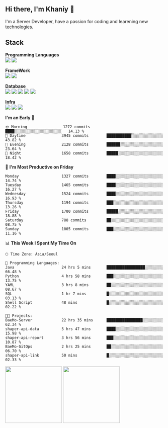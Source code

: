 ## Hi there, I'm Khaniy 👋
I'm a Server Developer, have a passion for coding and learening new technologies.
<!-- <br> 📫 Email : kangh1596@gmail.com 
<br> 📝 Blog  : khan03.tistory.com/
<br> <img src="https://img.shields.io/badge/Email-222222?style=for-the-badge&logo=Gmail&logoColor=white">
<br> <img src="https://img.shields.io/badge/Blog -222222?style=for-the-badge&logo=Tistory&logoColor=white">
[hank0302's Blog](https://khan03.tistory.com/)
-->
## Stack 

**Programming Languages** <br>
 <img src="https://img.shields.io/badge/JAVA-E6522C?style=for-the-badge&logo=Java&logoColor=white">
 <img src="https://img.shields.io/badge/Python-3776AB?style=for-the-badge&logo=python&logoColor=white">

**FrameWork** <br>
<img src="https://img.shields.io/badge/SpringBoot-6DB33F?style=for-the-badge&logo=SpringBoot&logoColor=white">
<img src="https://img.shields.io/badge/FastAPI-009688?style=for-the-badge&logo=FastAPI&logoColor=white">

**Database** <br>
<img src="https://img.shields.io/badge/MySQL-4479A1?style=for-the-badge&logo=MySQL&logoColor=white">
<img src="https://img.shields.io/badge/MariaDB-003545?style=for-the-badge&logo=MariaDB&logoColor=white">
<img src="https://img.shields.io/badge/MongoDB-47A248?style=for-the-badge&logo=MongoDB&logoColor=white">
<img src="https://img.shields.io/badge/Redis-DC382D?style=for-the-badge&logo=Redis&logoColor=white">
<img src="https://img.shields.io/badge/PostgreSQL-4169E1?style=for-the-badge&logo=PostgreSQL&logoColor=white">

**Infra** <br>
<img src="https://img.shields.io/badge/Kubernetes-326CE5?style=for-the-badge&logo=Kubernetes&logoColor=white">
<img src="https://img.shields.io/badge/Prometheus-E6522C?style=for-the-badge&logo=prometheus&logoColor=white">
<img src="https://img.shields.io/badge/Grafana-F46800?style=for-the-badge&logo=grafana&logoColor=white">

<!--START_SECTION:waka-->
**I'm an Early 🐤** 

```text
🌞 Morning                1272 commits        ████░░░░░░░░░░░░░░░░░░░░░   14.13 % 
🌆 Daytime                3945 commits        ███████████░░░░░░░░░░░░░░   43.82 % 
🌃 Evening                2128 commits        ██████░░░░░░░░░░░░░░░░░░░   23.64 % 
🌙 Night                  1658 commits        █████░░░░░░░░░░░░░░░░░░░░   18.42 % 
```
📅 **I'm Most Productive on Friday** 

```text
Monday                   1327 commits        ████░░░░░░░░░░░░░░░░░░░░░   14.74 % 
Tuesday                  1465 commits        ████░░░░░░░░░░░░░░░░░░░░░   16.27 % 
Wednesday                1524 commits        ████░░░░░░░░░░░░░░░░░░░░░   16.93 % 
Thursday                 1194 commits        ███░░░░░░░░░░░░░░░░░░░░░░   13.26 % 
Friday                   1700 commits        █████░░░░░░░░░░░░░░░░░░░░   18.88 % 
Saturday                 788 commits         ██░░░░░░░░░░░░░░░░░░░░░░░   08.75 % 
Sunday                   1005 commits        ███░░░░░░░░░░░░░░░░░░░░░░   11.16 % 
```


📊 **This Week I Spent My Time On** 

```text
🕑︎ Time Zone: Asia/Seoul

💬 Programming Languages: 
Java                     24 hrs 5 mins       █████████████████░░░░░░░░   66.48 % 
Python                   4 hrs 58 mins       ███░░░░░░░░░░░░░░░░░░░░░░   13.75 % 
YAML                     3 hrs 8 mins        ██░░░░░░░░░░░░░░░░░░░░░░░   08.67 % 
SQL                      1 hr 7 mins         █░░░░░░░░░░░░░░░░░░░░░░░░   03.13 % 
Shell Script             48 mins             █░░░░░░░░░░░░░░░░░░░░░░░░   02.22 % 

🐱‍💻 Projects: 
BaeMo-Server             22 hrs 35 mins      ████████████████░░░░░░░░░   62.34 % 
shaper-api-data          5 hrs 47 mins       ████░░░░░░░░░░░░░░░░░░░░░   15.98 % 
shaper-api-report        3 hrs 56 mins       ███░░░░░░░░░░░░░░░░░░░░░░   10.87 % 
BaeMo-GitOps             2 hrs 25 mins       ██░░░░░░░░░░░░░░░░░░░░░░░   06.70 % 
shaper-api-link          50 mins             █░░░░░░░░░░░░░░░░░░░░░░░░   02.33 % 
```


<!--END_SECTION:waka-->
<p>
  <img height="180em" src="https://github-readme-stats-khaniys-projects.vercel.app/api?username=khaniy&show_icons=true&include_all_commits=true">
  <img height="180em" src="https://github-readme-stats-khaniys-projects.vercel.app/api/top-langs?username=khaniy&layout=compact">
</p>

